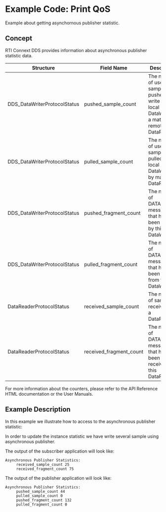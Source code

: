 # Example Code: Print QoS

Example about getting asynchornous publisher statistic.

## Concept

RTI Connext DDS provides information about asynchronous publisher statistic data.

| Structure | Field Name | Description |
| --------- | ---------- | ----------- |
| DDS_DataWriterProtocolStatus | pushed_sample_count | The number of user samples pushed on write from a local DataWriter to a matching remote DataReader. |
| DDS_DataWriterProtocolStatus | pulled_sample_count | The number of user samples pulled from local DataWriter by matching DataReaders. |
| DDS_DataWriterProtocolStatus | pushed_fragment_count | The number of DATA_FRAG messages that have been pushed by this DataWriter. |
| DDS_DataWriterProtocolStatus | pulled_fragment_count | The number of DATA_FRAG messages that have been pulled from this DataWriter. |
| DataReaderProtocolStatus | received_sample_count | The number of samples received by a DataReader. |
| DataReaderProtocolStatus | received_fragment_count | The number of DATA_FRAG messages that have been received by this DataReader. |

For more information about the counters, please refer to the API Reference HTML documentation or the User Manuals.


## Example Description

In this example we illustrate how to access to the asynchronous publisher statistic:

In order to update the instance statistic we have write several sample using asynchronous publisher.

The output of the subscriber application will look like:
```
Asynchronous Publisher Statistics:
	 received_sample_count 25
	 received_fragment_count 75
```

The output of the publisher application will look like:
```
Asynchronous Publisher Statistics:
	 pushed_sample_count 44
	 pulled_sample_count 0
	 pushed_fragment_count 132
	 pulled_fragment_count 0
```